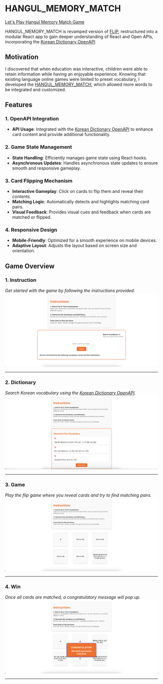 # HANGUL_MEMORY_MATCH

[Let's Play Hangul Memory Match Game](https://loafcheck.github.io/HANGUL_MEMORY_MATCH/)

HANGUL_MEMORY_MATCH is revamped version of [FLIP](https://github.com/loafcheck/FLIP), restructured into a modular React app to gain deeper understanding of React and Open APIs, incorporating the [Korean Dictionary OpenAPI](https://krdict.korean.go.kr/openApi/openApi) 

## Motivation

 I discovered that when education was interactive, children were able to retain information while having an enjoyable experience. Knowing that existing language online games were limited to preset vocabulary, I developed the [HANGUL_MEMORY_MATCH](https://github.com/loafcheck/HANGUL_MEMORY_MATCH.git), which allowed more words to be integrated and customized. 

## Features

### 1. **OpenAPI Integration**
   - **API Usage**: Integrated with the [Korean Dictionary OpenAPI](https://krdict.korean.go.kr/openApi/openApi) to enhance card content and provide additional functionality.

### 2. **Game State Management**
   - **State Handling**: Efficiently manages game state using React hooks.
   - **Asynchronous Updates**: Handles asynchronous state updates to ensure smooth and responsive gameplay.

### 3. **Card Flipping Mechanism**
   - **Interactive Gameplay**: Click on cards to flip them and reveal their contents.
   - **Matching Logic**: Automatically detects and highlights matching card pairs.
   - **Visual Feedback**: Provides visual cues and feedback when cards are matched or flipped.

### 4. **Responsive Design**
   - **Mobile-Friendly**: Optimized for a smooth experience on mobile devices.
   - **Adaptive Layout**: Adjusts the layout based on screen size and orientation.

## Game Overview

### 1. **Instruction**
*Get started with the game by following the instructions provided.*
   ![Instruction Image](public/images/Instruction.png)
   

---

### 2. **Dictionary**
*Search Korean vocabulary using the [Korean Dictionary OpenAPI](https://krdict.korean.go.kr/openApi/openApi).*
   ![Dictionary Image](public/images/Dictionary.png)
   

---

### 3. **Game**
*Play the flip game where you reveal cards and try to find matching pairs.*
   ![Game Image](public/images/Game.png)
   

---

### 4. **Win**
  *Once all cards are matched, a congratulatory message will pop up.*
   ![Win Image](public/images/Win.png)
   

---